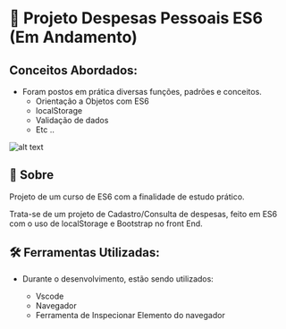 # :open_file_folder:  Projeto Despesas Pessoais ES6 (Em Andamento)

## Conceitos Abordados:
- Foram postos em prática diversas funções, padrões e conceitos.
    <ul>
        <li>Orientação a Objetos com ES6</li>
        <li>localStorage</li>
        <li>Validação de dados</li>        
        <li>Etc ..</li>
    </ul>
![alt text](https://user-images.githubusercontent.com/70277574/123645702-ee9e1500-d7fc-11eb-848f-aa2cbe8d3f7a.png)

## :pushpin: Sobre

Projeto de um curso de ES6 com a finalidade de estudo prático.

Trata-se de um projeto de Cadastro/Consulta de despesas, feito em ES6 com o uso de localStorage e Bootstrap no front End.

## :hammer_and_wrench: Ferramentas Utilizadas:
- Durante o desenvolvimento, estão sendo utilizados:

    <ul>
        <li>Vscode</li>
        <li>Navegador</li>
        <li>Ferramenta de Inspecionar Elemento do navegador</li>        
    </ul>
    
